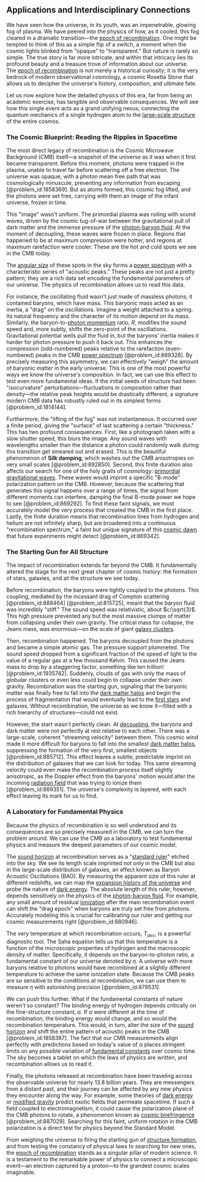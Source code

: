 ## Applications and Interdisciplinary Connections

We have seen how the universe, in its youth, was an impenetrable, glowing fog of plasma. We have peered into the physics of how, as it cooled, this fog cleared in a dramatic transition—the [epoch of recombination](@article_id:157751). One might be tempted to think of this as a simple flip of a switch, a moment when the cosmic lights blinked from "opaque" to "transparent." But nature is rarely so simple. The true story is far more intricate, and within that intricacy lies its profound beauty and a treasure trove of information about our universe. The [epoch of recombination](@article_id:157751) is not merely a historical curiosity; it is the very bedrock of modern observational cosmology, a cosmic Rosetta Stone that allows us to decipher the universe's history, composition, and ultimate fate.

Let us now explore how the detailed physics of this era, far from being an academic exercise, has tangible and observable consequences. We will see how this single event acts as a grand unifying nexus, connecting the quantum mechanics of a single hydrogen atom to the [large-scale structure](@article_id:158496) of the entire cosmos.

### The Cosmic Blueprint: Reading the Ripples in Spacetime

The most direct legacy of recombination is the Cosmic Microwave Background (CMB) itself—a snapshot of the universe as it was when it first became transparent. Before this moment, photons were trapped in the plasma, unable to travel far before scattering off a free electron. The universe was opaque, with a photon mean free path that was cosmologically minuscule, preventing any information from escaping [@problem_id:1858369]. But as atoms formed, this cosmic fog lifted, and the photons were set free, carrying with them an image of the infant universe, frozen in time.

This "image" wasn't uniform. The primordial plasma was roiling with sound waves, driven by the cosmic tug-of-war between the gravitational pull of dark matter and the immense pressure of the [photon-baryon fluid](@article_id:157315). At the moment of decoupling, these waves were frozen in place. Regions that happened to be at maximum compression were hotter, and regions at maximum rarefaction were cooler. These are the hot and cold spots we see in the CMB today.

The [angular size](@article_id:195402) of these spots in the sky forms a [power spectrum](@article_id:159502) with a characteristic series of "acoustic peaks." These peaks are not just a pretty pattern; they are a rich data set encoding the fundamental parameters of our universe. The physics of recombination allows us to read this data.

For instance, the oscillating fluid wasn't just made of massless photons; it contained baryons, which have mass. This baryonic mass acted as an inertia, a "drag" on the oscillations. Imagine a weight attached to a spring. Its natural frequency and the character of its motion depend on its mass. Similarly, the baryon-to-[photon momentum](@article_id:169409) ratio, $R$, modifies the sound speed and, more subtly, shifts the zero-point of the oscillations. Gravitational potential wells pull the fluid in, but the baryons' inertia makes it harder for photon pressure to push it back out. This enhances the compression (odd-numbered) peaks relative to the rarefaction (even-numbered) peaks in the CMB [power spectrum](@article_id:159502) [@problem_id:869328]. By precisely measuring this asymmetry, we can effectively "weigh" the amount of baryonic matter in the early universe. This is one of the most powerful ways we know the universe's composition. In fact, we can use this effect to test even more fundamental ideas. If the initial seeds of structure had been "isocurvature" perturbations—fluctuations in composition rather than density—the relative peak heights would be drastically different, a signature modern CMB data has robustly ruled out in its simplest forms [@problem_id:1814144].

Furthermore, the "lifting of the fog" was not instantaneous. It occurred over a finite period, giving the "surface" of last scattering a certain "thickness." This has two profound consequences. First, like a photograph taken with a slow shutter speed, this blurs the image. Any sound waves with wavelengths smaller than the distance a photon could randomly walk during this transition get smeared out and erased. This is the beautiful phenomenon of **Silk damping**, which washes out the CMB anisotropies on very small scales [@problem_id:892850]. Second, this finite duration also affects our search for one of the holy grails of cosmology: [primordial gravitational waves](@article_id:160586). These waves would imprint a specific "B-mode" polarization pattern on the CMB. However, because the scattering that generates this signal happens over a range of times, the signal from different moments can interfere, damping the final B-mode power we hope to see [@problem_id:869292]. To find these faint signals, we must accurately model the very process that created the CMB in the first place. Lastly, the finite duration means that recombination lines from hydrogen and helium are not infinitely sharp, but are broadened into a continuous "recombination spectrum," a faint but unique signature of this [cosmic dawn](@article_id:157164) that future experiments might detect [@problem_id:869342].

### The Starting Gun for All Structure

The impact of recombination extends far beyond the CMB. It fundamentally altered the stage for the next great chapter of cosmic history: the formation of stars, galaxies, and all the structure we see today.

Before recombination, the baryons were tightly coupled to the photons. This coupling, mediated by the incessant drag of Compton scattering [@problem_id:888464] [@problem_id:815725], meant that the baryon fluid was incredibly "stiff." The sound speed was relativistic, about $c/\sqrt{3}$. This high pressure prevented any but the most massive clumps of matter from collapsing under their own gravity. The critical mass for collapse, the Jeans mass, was enormous—on the scale of giant [galaxy clusters](@article_id:160425).

Then, recombination happened. The baryons decoupled from the photons and became a simple atomic gas. The pressure support plummeted. The sound speed dropped from a significant fraction of the speed of light to the value of a regular gas at a few thousand Kelvin. This caused the Jeans mass to drop by a staggering factor, something like ten trillion! [@problem_id:1935742]. Suddenly, clouds of gas with only the mass of globular clusters or even less could begin to collapse under their own gravity. Recombination was the starting gun, signaling that the baryonic matter was finally free to fall into the [dark matter halos](@article_id:147029) and begin the process of fragmentation that would eventually lead to the [first stars](@article_id:157997) and galaxies. Without recombination, the universe as we know it—filled with a rich hierarchy of structures—could not exist.

However, the start wasn't perfectly clean. At [decoupling](@article_id:160396), the baryons and dark matter were not perfectly at rest relative to each other. There was a large-scale, coherent "streaming velocity" between them. This cosmic wind made it more difficult for baryons to fall into the smallest [dark matter halos](@article_id:147029), suppressing the formation of the very first, smallest objects [@problem_id:885712]. This effect leaves a subtle, predictable imprint on the distribution of galaxies that we can look for today. This same streaming velocity could even make the recombination process itself slightly anisotropic, as the Doppler effect from the baryons' motion would alter the incoming [radiation field](@article_id:163771) that was trying to ionize them [@problem_id:869351]. The universe's complexity is layered, with each effect leaving its
mark for us to find.

### A Laboratory for Fundamental Physics

Because the physics of recombination is so well understood and its consequences are so precisely measured in the CMB, we can turn the problem around. We can use the CMB as a laboratory to test fundamental physics and measure the deepest parameters of our cosmic model.

The [sound horizon](@article_id:160575) at recombination serves as a "[standard ruler](@article_id:157361)" etched into the sky. We see its length scale imprinted not only in the CMB but also in the large-scale distribution of galaxies, an effect known as Baryon Acoustic Oscillations (BAO). By measuring the apparent size of this ruler at different redshifts, we can map the [expansion history of the universe](@article_id:161532) and probe the nature of [dark energy](@article_id:160629). The absolute length of this ruler, however, depends sensitively on the physics of the [photon-baryon fluid](@article_id:157315). For example, any small amount of residual [ionization](@article_id:135821) after the main recombination event can shift the "drag epoch" when baryons are truly set free from photons. Accurately modeling this is crucial for calibrating our ruler and getting our cosmic measurements right [@problem_id:880946].

The very temperature at which recombination occurs, $T_{dec}$, is a powerful diagnostic tool. The Saha equation tells us that this temperature is a function of the microscopic properties of hydrogen and the macroscopic density of matter. Specifically, it depends on the baryon-to-photon ratio, a fundamental constant of our universe denoted by $\eta$. A universe with more baryons relative to photons would have recombined at a slightly different temperature to achieve the same ionization state. Because the CMB peaks are so sensitive to the conditions at recombination, we can use them to measure $\eta$ with astonishing precision [@problem_id:879531].

We can push this further. What if the fundamental constants of nature weren't so constant? The binding energy of hydrogen depends critically on the fine-structure constant, $\alpha$. If $\alpha$ were different at the time of recombination, the binding energy would change, and so would the recombination temperature. This would, in turn, alter the size of the [sound horizon](@article_id:160575) and shift the entire pattern of acoustic peaks in the CMB [@problem_id:1858387]. The fact that our CMB measurements align perfectly with predictions based on today's value of $\alpha$ places stringent limits on any possible variation of [fundamental constants](@article_id:148280) over cosmic time. The sky becomes a tablet on which the laws of physics are written, and recombination allows us to read it.

Finally, the photons released at recombination have been traveling across the observable universe for nearly 13.8 billion years. They are messengers from a distant past, and their journey can be affected by any new physics they encounter along the way. For example, some theories of [dark energy](@article_id:160629) or [modified gravity](@article_id:158365) predict exotic fields that permeate spacetime. If such a field coupled to electromagnetism, it could cause the polarization plane of the CMB photons to rotate, a phenomenon known as [cosmic birefringence](@article_id:153625) [@problem_id:887029]. Searching for this faint, uniform rotation in the CMB polarization is a direct test for physics beyond the Standard Model.

From weighing the universe to firing the starting gun of [structure formation](@article_id:157747), and from testing the constancy of physical laws to searching for new ones, the [epoch of recombination](@article_id:157751) stands as a singular pillar of modern science. It is a testament to the remarkable power of physics to connect a microscopic event—an electron captured by a proton—to the grandest cosmic scales imaginable.
